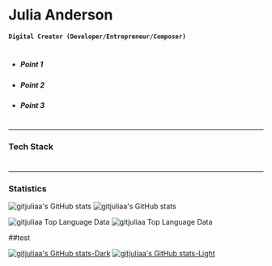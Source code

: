 # Julia Anderson
**`Digital Creator (Developer/Entrepreneur/Composer)`**
#
- ##### Point 1
- ##### Point 2
- ##### Point 3
#
---
### Tech Stack 

#
---
### Statistics
![gitjuliaa's GitHub stats](https://github-readme-stats.vercel.app/api?username=gitjuliaa\&rank_icon=percentile&theme=dark#gh-dark-mode-only)
![gitjuliaa's GitHub stats](https://github-readme-stats.vercel.app/api?username=gitjuliaa\&rank_icon=percentile&theme=default#gh-light-mode-only)


![gitjuliaa Top Language Data](https://github-readme-stats.vercel.app/api/top-langs/?username=gitjuliaa&layout=compact&theme=dark#gh-dark-mode-only)
![gitjuliaa Top Language Data](https://github-readme-stats.vercel.app/api/top-langs/?username=gitjuliaa&layout=compact&theme=default#gh-light-mode-only)


##test

[![gitjuliaa's GitHub stats-Dark](https://github-readme-stats.vercel.app/api?username=gitjuliaa\&show_icons=true\&theme=dark#gh-dark-mode-only)](https://github.com/anuraghazra/github-readme-stats#gh-dark-mode-only)
[![gitjuliaa's GitHub stats-Light](https://github-readme-stats.vercel.app/api?username=gitjuliaa\&show_icons=true\&theme=default#gh-light-mode-only)](https://github.com/anuraghazra/github-readme-stats#gh-light-mode-only)
